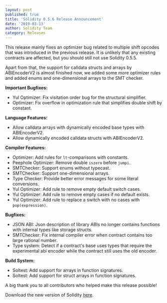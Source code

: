 ```yaml
---
layout: post
published: true
title: 'Solidity 0.5.6 Release Announcement'
date: '2019-03-13'
author: Solidity Team
category: Releases
---
```


This release mainly fixes an optimizer bug related to multiple shift opcodes
that was introduced in the previous release. It is unlikely that any existing
contracts are affected, but you should still not use Solidity 0.5.5.

Apart from that, the support for calldata structs and arrays by ABIEncoderV2 is
almost finished now, we added some more optimizer rules and added enums and
one-dimensional arrays to the SMT checker.

**Important Bugfixes:**

- Yul Optimizer: Fix visitation order bug for the structural simplifier.
- Optimizer: Fix overflow in optimization rule that simplifies double shift by
  constant.

**Language Features:**

- Allow calldata arrays with dynamically encoded base types with ABIEncoderV2.
- Allow dynamically encoded calldata structs with ABIEncoderV2.

**Compiler Features:**

- Optimizer: Add rules for `lt`-comparisons with constants.
- Peephole Optimizer: Remove double `iszero` before `jumpi`.
- SMTChecker: Support enums without typecast.
- SMTChecker: Support one-dimensional arrays.
- Type Checker: Provide better error messages for some literal conversions.
- Yul Optimizer: Add rule to remove empty default switch cases.
- Yul Optimizer: Add rule to remove empty cases if no default exists.
- Yul Optimizer: Add rule to replace a switch with no cases with
  `pop(expression)`.

**Bugfixes:**

- JSON ABI: Json description of library ABIs no longer contains functions with
  internal types like storage structs.
- SMTChecker: Fix internal compiler error when contract contains too large
  rational number.
- Type system: Detect if a contract's base uses types that require the
  experimental abi encoder while the contract still uses the old encoder.

**Build System:**

- Soltest: Add support for arrays in function signatures.
- Soltest: Add support for struct arrays in function signatures.

A big thank you to all contributors who helped make this release possible!

Download the new version of Solidity
[here](https://github.com/ethereum/solidity/releases/tag/v0.5.6).
